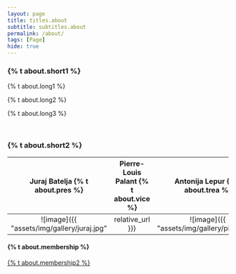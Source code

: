 ```yaml
---
layout: page
title: titles.about
subtitle: subtitles.about
permalink: /about/
tags: [Page]
hide: true
---
```


<h3>{% t about.short1 %}</h3>

<div>
    <p>
        {% t about.long1 %} 
    </p> 
    <p>
        {% t about.long2 %} 
    </p>   
    <p>
        {% t about.long3 %}
    </p>
</div>

<br>

<h3> {% t about.short2 %} </h3>

Juraj Batelja {% t about.pres %} | Pierre-Louis Palant {% t about.vice %} | Antonija Lepur {% t about.trea %} |
:-------------------------:|:-------------------------:|:------------------------------------------------------:
![image]({{ "assets/img/gallery/juraj.jpg" | relative_url }}) | ![image]({{ "assets/img/gallery/pierre.jpg" | relative_url }})|![image]({{ "assets/img/gallery/antonija.jpg" | relative_url }})|


<h4>{% t about.membership %}</h4>

<a class="clear" aria-label="membership" title="membership" href="/membership/">
    {% t about.membership2 %}                    
</a>